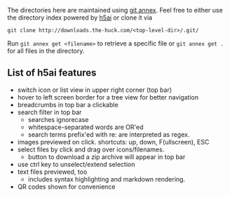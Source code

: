 The directories here are maintained using [git
annex](http://git-annex.branchable.com/). Feel free to either use the directory
index powered by [h5ai](http://larsjung.de/h5ai/) or clone it via

    git clone http://downloads.the-huck.com/<top-level-dir>/.git/

Run `git annex get <filename>` to retrieve a specific file or `git annex get .`
for all files in the directory.

List of h5ai features
---------------------

* switch icon or list view in upper right corner (top bar)
* hover to left screen border for a tree view for better navigation
* breadcrumbs in top bar a clickable
* search filter in top bar
  - searches ignorecase
  - whitespace-separated words are OR'ed
  - search terms prefix'ed with re: are interpreted as regex.
* images previewed on click. shortcuts: up, down, F(ullscreen), ESC
* select files by click and drag over icons/filenames.
  - button to download a zip archive will appear in top bar
* use ctrl key to unselect/extend selection
* text files previewed, too
  - includes syntax highlighting and markdown rendering.
* QR codes shown for convenience
